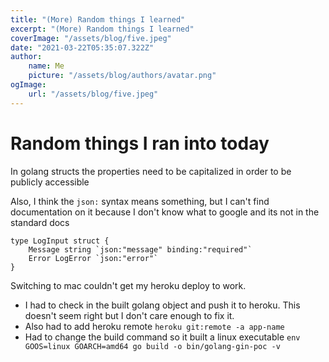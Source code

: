 ```yaml
---
title: "(More) Random things I learned"
excerpt: "(More) Random things I learned"
coverImage: "/assets/blog/five.jpeg"
date: "2021-03-22T05:35:07.322Z"
author:
    name: Me
    picture: "/assets/blog/authors/avatar.png"
ogImage:
    url: "/assets/blog/five.jpeg"
---
```


# Random things I ran into today

In golang structs the properties need to be capitalized in order to be publicly accessible

Also, I think the `json:` syntax means something, but I can't find documentation on it because I don't know what to google and its not in the standard docs
```golang
type LogInput struct {
	Message string `json:"message" binding:"required"`
	Error LogError `json:"error"`
}
```

Switching to mac couldn't get my heroku deploy to work. 
- I had to check in the built golang object and push it to heroku. This doesn't seem right but I don't care enough to fix it.
- Also had to add heroku remote `heroku git:remote -a app-name`
- Had to change the build command so it built a linux executable `env GOOS=linux GOARCH=amd64 go build -o bin/golang-gin-poc -v`

